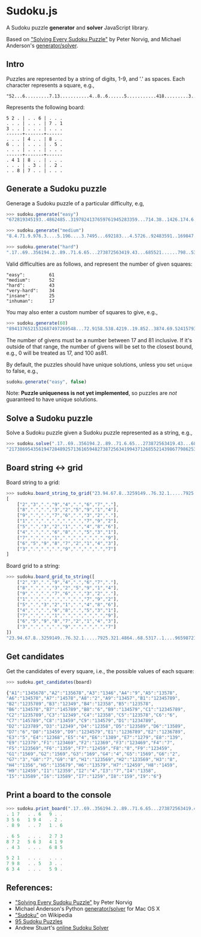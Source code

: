 Sudoku.js
==========

A Sudoku puzzle **generator** and **solver** JavaScript library.

Based on ["Solving Every Sudoku Puzzle"][1] by Peter Norvig, and 
Michael Anderson's [generator/solver][2].


Intro
--------------------------------------------------------------------------------

Puzzles are represented by a string of digits, 1-9, and '.' as spaces. Each
character represents a square, e.g., 

    "52...6.........7.13...........4..8..6......5...........418.........3..2...87....."
    
Represents the following board:

    5 2 . | . . 6 | . . .   
    . . . | . . . | 7 . 1   
    3 . . | . . . | . . .   
    ------+-------+------
    . . . | 4 . . | 8 . .   
    6 . . | . . . | . 5 .   
    . . . | . . . | . . .   
    ------+-------+------
    . 4 1 | 8 . . | . . .   
    . . . | . 3 . | . 2 .   
    . . 8 | 7 . . | . . .


Generate a Sudoku puzzle
--------------------------------------------------------------------------------

Generage a Sudoku puzzle of a particular difficulty, e.g,

```javascript
>>> sudoku.generate("easy")
"672819345193..4862485..3197824137659761945283359...714.38..1426.174.6.38.463...71"

>>> sudoku.generate("medium")
"8.4.71.9.976.3....5.196....3.7495...692183...4.5726..92483591..169847...753612984"

>>> sudoku.generate("hard")
".17..69..356194.2..89..71.6.65...273872563419.43...685521......798..53..634...59."
```

Valid difficulties are as follows, and represent the number of given squares:

    "easy":         61
    "medium":       52
    "hard":         43
    "very-hard":    34
    "insane":       25
    "inhuman":      17
    
    
You may also enter a custom number of squares to give, e.g.,

```javascript
>>> sudoku.generate(60)
"8941376521532687497269548...72.9158.538.4219..19.852..3874.69.52415793689658.34.."
```

The number of givens must be a number between 17 and 81 inclusive. If it's 
outside of that range, the number of givens will be set to the closest bound, 
e.g., 0 will be treated as 17, and 100 as81.


By default, the puzzles should have unique solutions, unless you set `unique` to
false, e.g., 

```javascript
sudoku.generate("easy", false)
```

Note: **Puzzle uniqueness is not yet implemented**, so puzzles are *not* 
guaranteed to have unique solutions.


Solve a Sudoku puzzle
--------------------------------------------------------------------------------

Solve a Sudoku puzzle given a Sudoku puzzle represented as a string, e.g.,

```javascript
>>> sudoku.solve(".17..69..356194.2..89..71.6.65...273872563419.43...685521......798..53..634...59.");
"217386954356194728489257136165948273872563419943712685521439867798625341634871592"
```


Board string ↔ grid
--------------------------------------------------------------------------------

Board string to a grid:

```javascript
>>> sudoku.board_string_to_grid("23.94.67.8..3259149..76.32.1.....7925.321.4864..68.5317..1....96598721433...9...7")
[
    ["2","3",".","9","4",".","6","7","."],
    ["8",".",".","3","2","5","9","1","4"],
    ["9",".",".","7","6",".","3","2","."],
    ["1",".",".",".",".",".","7","9","2"],
    ["5",".","3","2","1",".","4","8","6"],
    ["4",".",".","6","8",".","5","3","1"],
    ["7",".",".","1",".",".",".",".","9"],
    ["6","5","9","8","7","2","1","4","3"],
    ["3",".",".",".","9",".",".",".","7"]
]
```

Board grid to a string:

```javascript
>>> sudoku.board_grid_to_string([
    ["2","3",".","9","4",".","6","7","."],
    ["8",".",".","3","2","5","9","1","4"],
    ["9",".",".","7","6",".","3","2","."],
    ["1",".",".",".",".",".","7","9","2"],
    ["5",".","3","2","1",".","4","8","6"],
    ["4",".",".","6","8",".","5","3","1"],
    ["7",".",".","1",".",".",".",".","9"],
    ["6","5","9","8","7","2","1","4","3"],
    ["3",".",".",".","9",".",".",".","7"]
])
"23.94.67.8..3259149..76.32.1.....7925.321.4864..68.5317..1....96598721433...9...7"
```


Get candidates
--------------------------------------------------------------------------------

Get the candidates of every square, i.e., the possible values of each square:

```javascript
>>> sudoku.get_candidates(board)

{"A1":"1345678","A2":"135678","A3":"1346","A4":"9","A5":"13578",
"A6":"134578","A7":"14578","A8":"2","A9":"13457","B1":"12345789",
"B2":"1235789","B3":"12349","B4":"12358","B5":"123578",
"B6":"134578","B7":"145789","B8":"6","B9":"134579","C1":"12345789",
"C2":"1235789","C3":"12349","C4":"12358","C5":"123578","C6":"6",
"C7":"145789","C8":"13459","C9":"134579","D1":"1234789",
"D2":"123789","D3":"12349","D4":"12358","D5":"123589","D6":"13589",
"D7":"6","D8":"13459","D9":"1234579","E1":"1236789","E2":"1236789",
"E3":"5","E4":"12368","E5":"4","E6":"1389","E7":"1279","E8":"139",
"E9":"12379","F1":"123469","F2":"12369","F3":"123469","F4":"7",
"F5":"123569","F6":"1359","F7":"12459","F8":"8","F9":"123459",
"G1":"1569","G2":"1569","G3":"169","G4":"4","G5":"1569","G6":"2",
"G7":"3","G8":"7","G9":"8","H1":"123569","H2":"123569","H3":"8",
"H4":"1356","H5":"135679","H6":"13579","H7":"12459","H8":"1459",
"H9":"12459","I1":"12359","I2":"4","I3":"7","I4":"1358",
"I5":"13589","I6":"13589","I7":"1259","I8":"159","I9":"6"}
```


Print a board to the console
----------------------------

```javascript
>>> sudoku.print_board(".17..69..356194.2..89..71.6.65...273872563419.43...685521......798..53..634...59.");
. 1 7   . . 6   9 . .   
3 5 6   1 9 4   . 2 .   
. 8 9   . . 7   1 . 6   

. 6 5   . . .   2 7 3   
8 7 2   5 6 3   4 1 9   
. 4 3   . . .   6 8 5   

5 2 1   . . .   . . .   
7 9 8   . . 5   3 . .   
6 3 4   . . .   5 9 .  
```   


References:
-----------

- ["Solving Every Sudoku Puzzle"][1] by Peter Norvig
- Michael Anderson's Python [generator/solver][2] for Mac OS X
- ["Sudoku"][3] on Wikipedia
- [95 Sudoku Puzzles][4]
- Andrew Stuart's [online Sudoku Solver][5]


[1]: http://norvig.com/sudoku.html
[2]: https://github.com/andermic/cousins/tree/master/sudoku
[3]: http://en.wikipedia.org/wiki/Sudoku
[4]: http://magictour.free.fr/top95
[5]: http://www.sudokuwiki.org/sudoku.htm
